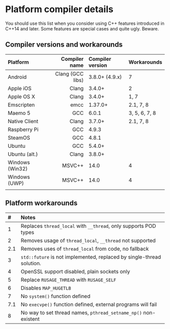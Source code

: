 # Platform compiler details

You should use this list when you consider using C++ features introduced in C++14 and later.
Some features are special cases and quite ugly. Beware.

## Compiler versions and workarounds

| Platform         | Compiler name       | Compiler version |Workarounds       |
|:-----------------|--------------------:|:-----------------|:-----------------|
|Android           | Clang (GCC libs)    | 3.8.0+ (4.9.x)   |7                 |
|Apple iOS         | Clang               | 3.4.0+           |2                 |
|Apple OS X        | Clang               | 3.4.0+           |1, 7              |
|Emscripten        | emcc                | 1.37.0+          |2.1, 7, 8         |
|Maemo 5           | GCC                 | 6.0.1            |3, 5, 6, 7, 8     |
|Native Client     | Clang               | 3.7.0+           |2.1, 7, 8         |
|Raspberry Pi      | GCC                 | 4.9.3            |                  |
|SteamOS           | GCC                 | 4.8.1            |                  |
|Ubuntu            | GCC                 | 5.4.0+           |                  |
|Ubuntu (alt.)     | Clang               | 3.8.0+           |                  |
|Windows (Win32)   | MSVC++              | 14.0             |4                 |
|Windows (UWP)     | MSVC++              | 14.0             |4                 |
|                  |                     |                  |                  |

## Platform workarounds

| #    | Notes                                                                 |
|:-----|:----------------------------------------------------------------------|
| 1    | Replaces `thread_local` with `__thread`, only supports POD types      |
| 2    | Removes usage of `thread_local`, `__thread` not supported             |
| 2.1  | Removes uses of `thread_local` from code, no fallback                 |
| 3    | `std::future` is not implemented, replaced by single-thread solution. |
| 4    | OpenSSL support disabled, plain sockets only                          |
| 5    | Replace `RUSAGE_THREAD` with `RUSAGE_SELF`                            |
| 6    | Disables `MAP_HUGETLB`                                                |
| 7    | No `system()` function defined                                        |
| 7.1  | No `execvpe()` function defined, external programs will fail          |
| 8    | No way to set thread names, `pthread_setname_np()` non-existent       |

